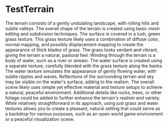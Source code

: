 # TestTerrain
The terrain consists of a gently undulating landscape, with rolling hills and subtle valleys. The overall shape of the terrain is created using basic mesh editing and subdivision techniques.
The surface is covered in a lush, green grass texture. This grass texture likely uses a combination of diffuse color, normal mapping, and possibly displacement mapping to create the appearance of thick blades of grass. The grass looks verdant and vibrant, giving the terrain a natural, pastoral feel.
Winding through the terrain is a body of water, such as a river or stream. The water surface is created using a separate texture, carefully blended with the grass texture along the banks. The water texture simulates the appearance of gently flowing water, with subtle ripples and waves. Reflections of the surrounding terrain and sky may be visible on the water's surface, adding to the realism.
The overall scene likely uses simple yet effective material and texture setups to achieve a natural, peaceful environment. Additional details like rocks, trees, or other foliage could be added to further enhance the terrain's realism and variety.
While relatively straightforward in its approach, using just grass and water textures allows you to create a pleasant, natural setting that could serve as a backdrop for various purposes, such as an open-world game environment or a peaceful visualization scene.
